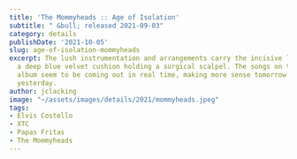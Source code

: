```yaml
---
title: 'The Mommyheads :: Age of Isolation'
subtitle: " &bull; released 2021-09-03"
category: details
publishDate: '2021-10-05'
slug: age-of-isolation-mommyheads
excerpt: The lush instrumentation and arrangements carry the incisive lyrics like
  a deep blue velvet cushion holding a surgical scalpel. The songs on this concept
  album seem to be coming out in real time, making more sense tomorrow than they did
  yesterday.
author: jclacking
image: "~/assets/images/details/2021/mommyheads.jpeg"
tags:
- Elvis Costello
- XTC
- Papas Fritas
- The Mommyheads
---
```


